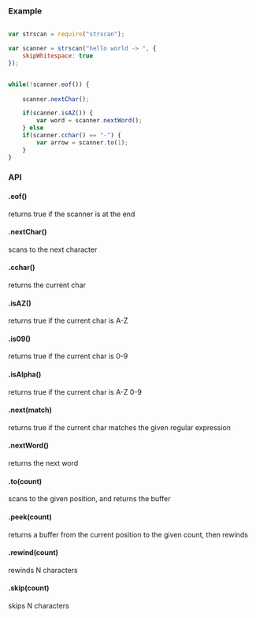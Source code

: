 ### Example


```javascript

var strscan = require("strscan");

var scanner = strscan("hello world -> ", {
	skipWhitespace: true
});


while(!scanner.eof()) {
	
	scanner.nextChar();

	if(scanner.isAZ()) {
		var word = scanner.nextWord();
	} else 
	if(scanner.cchar() == "-") {
		var arrow = scanner.to(1);
	}
}

```



### API


#### .eof() 

returns true if the scanner is at the end


#### .nextChar()

scans to the next character

#### .cchar()

returns the current char

#### .isAZ()

returns true if the current char is A-Z

#### .is09()

returns true if the current char is 0-9


#### .isAlpha()

returns true if the current char is A-Z 0-9


#### .next(match)

returns true if the current char matches the given regular expression

#### .nextWord()

returns the next word

#### .to(count)

scans to the given position, and returns the buffer

#### .peek(count)

returns a buffer from the current position to the given count, then rewinds

#### .rewind(count)

rewinds N characters

#### .skip(count)

skips N characters


